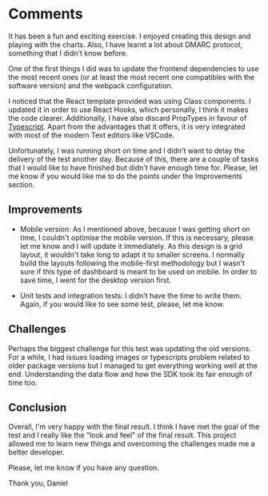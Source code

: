 # Comments

It has been a fun and exciting exercise. I enjoyed creating this design and playing with the charts. Also, I have learnt a lot about DMARC protocol, something that I didn't know before.

One of the first things I did was to update the frontend dependencies to use the most recent ones (or at least the most recent one compatibles with the software version) and the webpack configuration.

I noticed that the React template provided was using Class components. I updated it in order to use React Hooks, which personally, I think it makes the code clearer.
Additionally, I have also discard PropTypes in favour of [Typescript](https://www.typescriptlang.org/). Apart from the advantages that it offers, it is very integrated with most of the modern Text editors like VSCode.

Unfortunately, I was running short on time and I didn't want to delay the delivery of the test another day. Because of this, there are a couple of tasks that I would like to have finished but didn't have enough time for.
Please, let me know if you would like me to do the points under the Improvements section.

## Improvements

- Mobile version: As I mentioned above, because I was getting short on time, I couldn't optimise the mobile version. If this is necessary, please let me know and I will update it immediately. As this design is a grid layout, it wouldn't take long to adapt it to smaller screens. I normally build the layouts following the mobile-first methodology but I wasn't sure if this type of dashboard is meant to be used on mobile. In order to save time, I went for the desktop version first.

- Unit tests and integration tests: I didn't have the time to write them. Again, if you would like to see some test, please, let me know.

## Challenges

Perhaps the biggest challenge for this test was updating the old versions. For a while, I had issues loading images or typescripts problem related to older package versions but I managed to get everything working well at the end.
Understanding the data flow and how the SDK took its fair enough of time too.

## Conclusion

Overall, I'm very happy with the final result. I think I have met the goal of the test and I really like the "look and feel" of the final result. This project allowed me to learn new things and overcoming the challenges made me a better developer.

Please, let me know if you have any question.

Thank you,
Daniel